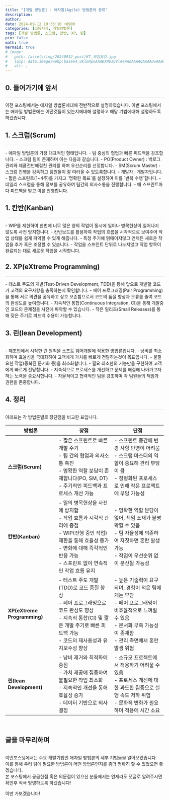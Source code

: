 ```yaml
---
title: "[개발 방법론] - 애자일(Agile) 방법론의 종류"
description: 
author:
date: 2024-09-12 19:33:10 +0900
categories: [코딩지식, 개발방법론]
tags: [개발 방법론, 스크럼, 칸반, XP, 린]
pin: false
math: true
mermaid: true
# image:
#   path: /assets/img/20240912_post/KT_모집요강.jpg
#   lqip: data:image/webp;base64,UklGRpoAAABXRUJQVlA4WAoAAAAQAAAADwAABwAAQUxQSDIAAAARL0AmbZurmr57yyIiqE8oiG0bejIYEQTgqiDA9vqnsUSI6H+oAERp2HZ65qP/VIAWAFZQOCBCAAAA8AEAnQEqEAAIAAVAfCWkAALp8sF8rgRgAP7o9FDvMCkMde9PK7euH5M1m6VWoDXf2FkP3BqV0ZYbO6NA/VFIAAAA
#   alt: .
---
```


## **0. 들어가기에 앞서**
<hr style="height: 0.5px; background-color: rgba(0, 0, 0, .1); border: none;" /> 
이전 포스팅에서는 애자일 방법론에대해 전반적으로 설명하였습니다.
이번 포스팅에서는 애자일 방법론에는 어떤것들이 있는지에대해 설명하고 해당 기법에대해 설명하도록 하겠습니다. 

<br/>

## **1. 스크럼(Scrum)**
<hr style="height: 0.5px; background-color: rgba(0, 0, 0, .1); border: none;" /> 
- 애자일 방법론의 가장 대표적인 형태입니다.
- 팀 중심의 협업과 빠른 피드백을 강조합니다.
- 스크럼 팀이 존재하며 이는 다음과 같습니다.
  - PO(Product Owner) : 백로그 관리와 제품전반에걸친 관리를 하며 우선순리를 선정합니다.
  - SM(Scrum Master) : 스크럼 진행을 감독하고 팀원들이 잘 따라올 수 있도록합니다.
  - 개발자 : 개발자입니다.
- 짧은 스프린트(1~4주)를 가지고 `명확한 목표`를 설정하여 이를 `반복 수행`합니다.
- 데일리 스크럼을 통해 정보를 공유하여 팀간의 의사소통을 진행합니다.
- 매 스프린트마다 피드백을 받고 이를 반영합니다.

<br/>

## **1. 칸반(Kanban)**
<hr style="height: 0.5px; background-color: rgba(0, 0, 0, .1); border: none;" /> 
- WIP를 제한하여 한번에 너무 많은 양의 작업이 동시에 일어나 병목현상이 일어나지 않도록 사전 방지합니다.
- 칸반보드를 활용하여 작업의 흐름을 시각적으로 보여주어 작업 상태를 쉽게 파악할 수 있게 해줍니다.
- 특정 주기에 얽매이지않고 언제든 새로운 작업을 추가 혹은 조정할 수 있습니다.
- 작업을 스프린트 단위로 나누지않고 작업 항목이 완료되는 대로 새로운 작업을 시작합니다.

<br/>

## **2. XP(eXtreme Programming)**
<hr style="height: 0.5px; background-color: rgba(0, 0, 0, .1); border: none;" /> 
- 테스트 주도의 개발(Test-Driven Development, TDD)을 통해 앞으로 개발할 코드가 고객의 요구사항을 충족하는지 확인합니다.
- 페어 프로그래밍(Pair Programming)을 통해 서로 의견을 공유하고 상호 보존함으로서 코드의 품질 향상과 오류를 줄여 코드의 완성도를 높여줍니다.
- 지속적인 통합(Continuous Integration, CI)을 통해 개발중인 코드의 문제점을 사전에 파악할 수 있습니다.
- 작은 릴리즈(Small Releases)를 통해 잦은 주기로 피드백 수용이 가능합니다.

<br/>

## **3. 린(lean Development)**
<hr style="height: 0.5px; background-color: rgba(0, 0, 0, .1); border: none;" /> 
- 제조업에서 시작한 린 원칙을 소프트 웨어개발에 적용한 방법론입니다.
- 낭비를 최소화하며 효율성을 극대화하여 고객에게 가치를 빠르게 전달하는것이 목표입니다.
- 불필요한 작업(중복된 문서화 등)을 최소화합니다.
- 필요 최소한의 기능만을 구현하여 고객에게 빠르게 전당합니다.
- 지속적으로 프로세스를 개선하고 문제를 해결해 나아가고자하는 노력을 중요시합니다.
- 자율적이고 협력적인 팀을 강조하며 각 팀원들의 책임과 권한을 존중합니다.

<br/>

## **4. 정리**
<hr style="height: 0.5px; background-color: rgba(0, 0, 0, .1); border: none;" /> 
아래표는 각 방법론별로 장단점을 비교한 표입니다.

| **방법론**        | **장점**                                                                                                      | **단점**                                                                                                              |
|-------------------|--------------------------------------------------------------------------------------------------------------|-----------------------------------------------------------------------------------------------------------------------|
| **스크럼(Scrum)**  | - 짧은 스프린트로 빠른 개발 주기 <br> - 팀 간의 협업과 의사소통 촉진 <br> - 명확한 역할 분담이 존재합니다(PO, SM, DT) <br> - 주기적인 피드백과 프로세스 개선 가능 | - 스프린트 중간에 변경 사항 반영이 어려움 <br> - 스크럼 마스터의 역할이 중요해 관리 부담이 큼 <br> - 정형화된 프로세스로 인해 작은 프로젝트에 부담 가능성 |
| **칸반(Kanban)**  | - 일의 병목현상을 사전에 방지함 <br> - 작업 흐름과 시각적 관리에 중점 <br> - WIP(진행 중인 작업) 제한을 통해 효율성 증가 <br> - 변화에 대해 즉각적인 반응 가능 <br> - 스프린트 없이 연속적인 작업 흐름 유지 | - 명확한 역할 분담이 없어, 책임 소재가 불명확할 수 있음 <br> - 팀 자율성에 의존하여 자칫하면 혼란 발생 가능 <br> - 작업이 우선순위 없이 분산될 가능성 |
| **XP(eXtreme Programming)** | - 테스트 주도 개발(TDD)로 코드 품질 향상 <br> - 페어 프로그래밍으로 코드 완성도 향상 <br> - 지속적 통합(CI) 및 짧은 개발 주기로 빠른 피드백 가능 <br> - 코드의 재사용성과 유지보수성 향상 | - 높은 기술력이 요구되며, 경험이 적은 팀에게는 부담 <br> - 페어 프로그래밍이 비효율적으로 느껴질 수 있음 <br> - 문서화 부족 가능성이 존재함 <br> - 관리 측면에서 혼란 발생 위험 |
| **린(lean Development)** | - 낭비 제거와 최적화에 중점 <br> - 가치 제공에 집중하여 불필요한 작업 최소화 <br> - 지속적인 개선을 통해 효율성 증가 <br> - 데이터 기반으로 의사결정 | - 소규모 프로젝트에서 적용하기 어려울 수 있음 <br> - 프로세스 개선에 대한 과도한 집중으로 실행 속도 저하 위험 <br> - 문화적 변화가 필요하며 적용에 시간 소요 |


<br/>

## **글을 마무리하며**

<hr style="height: 0.5px; background-color: rgba(0, 0, 0, .1); border: none;" />

이번포스팅에서는 주요 개발기법인 애자일 방법론의 세부 기법들을 알아보았습니다.  
이를 통해 우리 팀에 필요한 방법론이 어떤 방법론인지를 좀더 명확히 할 수 있었으면 좋겠습니다.  
본 포스팅에서 궁금한점 혹은 의문점이 있으신 분들께서는 언제라도 댓글로 알려주시면 확인후 적극 방영하도록 하겠습니다!

이만 가보겠습니다!
